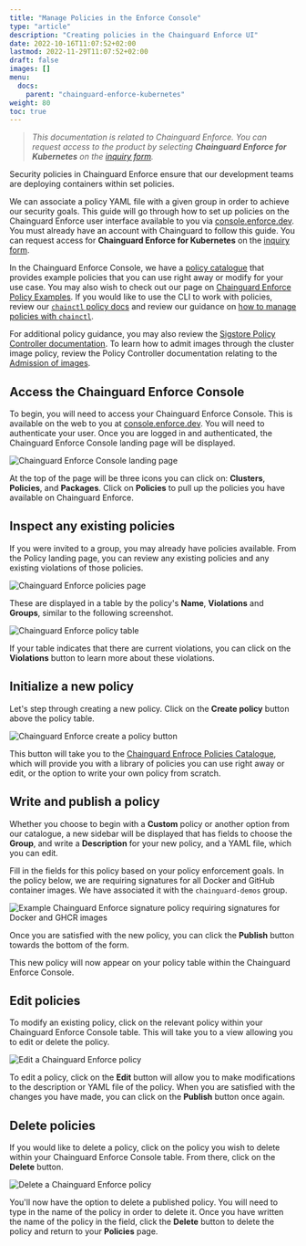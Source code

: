```yaml
---
title: "Manage Policies in the Enforce Console"
type: "article"
description: "Creating policies in the Chainguard Enforce UI"
date: 2022-10-16T11:07:52+02:00
lastmod: 2022-11-29T11:07:52+02:00
draft: false
images: []
menu:
  docs:
    parent: "chainguard-enforce-kubernetes"
weight: 80
toc: true
---
```


> _This documentation is related to Chainguard Enforce. You can request access to the product by selecting **Chainguard Enforce for Kubernetes** on the [inquiry form](https://www.chainguard.dev/get-demo?utm_source=docs)._

Security policies in Chainguard Enforce ensure that our development teams are deploying containers within set policies. 

We can associate a policy YAML file with a given group in order to achieve our security goals. This guide will go through how to set up policies on the Chainguard Enforce user interface available to you via [console.enforce.dev](https://console.enforce.dev). You must already have an account with Chainguard to follow this guide. You can request access for **Chainguard Enforce for Kubernetes** on the [inquiry form](https://www.chainguard.dev/get-demo?utm_source=docs).

In the Chainguard Enforce Console, we have a [policy catalogue](https://console.enforce.dev/policies/catalog) that provides example policies that you can use right away or modify for your use case. You may also wish to check out our page on [Chainguard Enforce Policy Examples](../chainguard-enforce-policy-examples). If you would like to use the CLI to work with policies, review our [`chainctl` policy docs](https://edu.chainguard.dev/chainguard/chainguard-enforce/chainctl-docs/chainctl_policies_apply/) and review our guidance on [how to manage policies with `chainctl`](https://edu.chainguard.dev/chainguard/chainguard-enforce/chainguard-enforce-kubernetes/chainguard-policies-cli/).

For additional policy guidance, you may also review the [Sigstore Policy Controller documentation](https://docs.sigstore.dev/policy-controller/overview). To learn how to admit images through the cluster image policy, review the Policy Controller documentation relating to the [Admission of images](https://docs.sigstore.dev/policy-controller/overview/#admission-of-images).

## Access the Chainguard Enforce Console

To begin, you will need to access your Chainguard Enforce Console. This is available on the web to you at [console.enforce.dev](https://console.enforce.dev). You will need to authenticate your user. Once you are logged in and authenticated, the Chainguard Enforce Console landing page will be displayed. 

![Chainguard Enforce Console landing page](console-landing-page.png)

At the top of the page will be three icons you can click on: **Clusters**, **Policies**, and **Packages**. Click on **Policies** to pull up the policies you have available on Chainguard Enforce.

## Inspect any existing policies

If you were invited to a group, you may already have policies available. From the Policy landing page, you can review any existing policies and any existing violations of those policies. 

![Chainguard Enforce policies page](policies-page.png)

These are displayed in a table by the policy's **Name**, **Violations** and **Groups**, similar to the following screenshot.

![Chainguard Enforce policy table](policy-table.png)

If your table indicates that there are current violations, you can click on the **Violations** button to learn more about these violations.

## Initialize a new policy

Let's step through creating a new policy. Click on the **Create policy** button above the policy table. 

![Chainguard Enforce create a policy button](create-policy.png)

This button will take you to the [Chainguard Enfroce Policies Catalogue](https://console.enforce.dev/policies/catalog), which will provide you with a library of policies you can use right away or edit, or the option to write your own policy from scratch. 

## Write and publish a policy

Whether you choose to begin with a **Custom** policy or another option from our catalogue, a new sidebar will be displayed that has fields to choose the **Group**, and write a **Description** for your new policy, and a YAML file, which you can edit.

Fill in the fields for this policy based on your policy enforcement goals. In the policy below, we are requiring signatures for all Docker and GitHub container images. We have associated it with the `chainguard-demos` group. 

![Example Chainguard Enforce signature policy requiring signatures for Docker and GHCR images](example-policy.png)

Once you are satisfied with the new policy, you can click the **Publish** button towards the bottom of the form.

This new policy will now appear on your policy table within the Chainguard Enforce Console.

## Edit policies

To modify an existing policy, click on the relevant policy within your Chainguard Enforce Console table. This will take you to a view allowing you to edit or delete the policy. 

![Edit a Chainguard Enforce policy](edit-a-policy.png)

To edit a policy, click  on the **Edit** button will allow you to make modifications to the description or YAML file of the policy. When you are satisfied with the changes you have made, you can click on the **Publish** button once again.

## Delete policies

If you would like to delete a policy, click on the policy you wish to delete within your Chainguard Enforce Console table. From there, click on the **Delete** button. 

![Delete a Chainguard Enforce policy](delete-policy.png)

You'll now have the option to delete a published policy. You will need to type in the name of the policy in order to delete it. Once you have written the name of the policy in the field, click the **Delete** button to delete the policy and return to your **Policies** page. 
